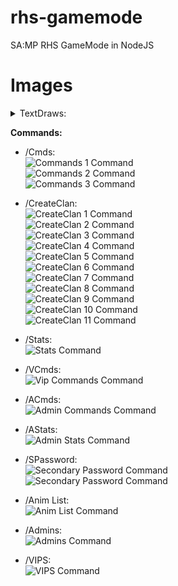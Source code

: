 # rhs-gamemode
SA:MP RHS GameMode in NodeJS

# Images

<details> 
  <summary>TextDraws:</summary>
    Connect:<br>
    <img src="https://i.imgur.com/tPOduxY.png"><br>
    Spawn:<br>
    <img src="https://i.imgur.com/MDa35SA.png"><br>
    Logs:<br>
    <img src="https://i.imgur.com/ZkUuGSU.png"><br>
</details>

**Commands:**
- /Cmds:<br>
![Commands 1 Command](https://i.imgur.com/Wu6D3fj.png)<br>
![Commands 2 Command](https://i.imgur.com/9FSBO3m.png)<br>
![Commands 3 Command](https://i.imgur.com/EDy8sbm.png)<br>

- /CreateClan:<br>
![CreateClan 1 Command](https://i.imgur.com/G9a9hs9.png)<br>
![CreateClan 2 Command](https://i.imgur.com/cctJFmG.png)<br>
![CreateClan 3 Command](https://i.imgur.com/PCxDnHA.png)<br>
![CreateClan 4 Command](https://i.imgur.com/DYwvMGr.png)<br>
![CreateClan 5 Command](https://i.imgur.com/jXaixdu.png)<br>
![CreateClan 6 Command](https://i.imgur.com/qsTNXVV.png)<br>
![CreateClan 7 Command](https://i.imgur.com/koPDE43.png)<br>
![CreateClan 8 Command](https://i.imgur.com/T65Mavd.png)<br>
![CreateClan 9 Command](https://i.imgur.com/cfgO3aN.png)<br>
![CreateClan 10 Command](https://i.imgur.com/XkD2iz7.png)<br>
![CreateClan 11 Command](https://i.imgur.com/uxzrkXX.png)<br>

- /Stats:<br>
![Stats Command](https://i.imgur.com/6FGtuRt.png)<br>

- /VCmds:<br>
![Vip Commands Command](https://i.imgur.com/U9g4KMn.png)<br>

- /ACmds:<br>
![Admin Commands Command](https://i.imgur.com/HKVEUe0.png)<br>

- /AStats:<br>
![Admin Stats Command](https://i.imgur.com/nrJurXJ.png)<br>

- /SPassword:<br>
![Secondary Password Command](https://i.imgur.com/MHThkY9.png)<br>
![Secondary Password Command](https://i.imgur.com/yl9ipCf.png)<br>

- /Anim List:<br>
![Anim List Command](https://i.imgur.com/PFofSvx.png)<br>

- /Admins:<br>
![Admins Command](https://i.imgur.com/mBJVvZj.png)<br>

- /VIPS:<br>
![VIPS Command](https://i.imgur.com/NtHbaAM.png)<br>